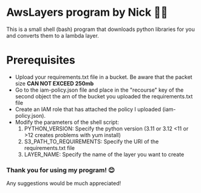 # AwsLayers program by Nick 👩‍💻
This is a small shell (bash) program that downloads python libraries for you and converts them to a lambda layer.

# Prerequisites
- Upload your requirements.txt file in a bucket. Be aware that the packet size **CAN NOT EXCEED 250mb**
- Go to the iam-policy.json file and place in the "recourse" key of the second object the arn of the bucket you uploaded the requirements.txt file
- Create an IAM role that has attached the policy I uploaded (iam-policy.json).
- Modify the parameters of the shell script:
    1) PYTHON_VERSION: Specify the python version (3.11 or 3.12  <11 or >12 creates problems with yum install)
    2) S3_PATH_TO_REQUIREMENTS: Specify the URI of the requirements.txt file
    3) LAYER_NAME: Specify the name of the layer you want to create

### Thank you for using my program! 😊
Any suggestions would be much appreciated!